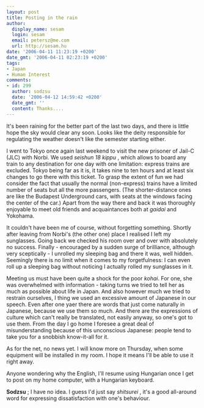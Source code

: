 ```yaml
---
layout: post
title: Posting in the rain
author:
  display_name: sesam
  login: sesam
  email: petersz@me.com
  url: http://sesam.hu
date: '2006-04-11 11:23:19 +0200'
date_gmt: '2006-04-11 02:23:19 +0200'
tags:
- Japan
- Human Interest
comments:
- id: 299
  author: sodzsu
  date: '2006-04-12 14:59:42 +0200'
  date_gmt: ''
  content: Thanks....
---
```


It's been raining for the better part of the last two days, and there is little hope the sky would clear any soon. Looks like the deity responsible for regulating the weather doesn't like the semester starting either.

I went to Tokyo once again last weekend to visit the new prisoner of Jail-C (JLC) with Norbi. We used _seishun 18 kippu_ , which allows to board any train to any destination for one day with one limitation: express trains are excluded. Tokyo being far as it is, it takes nine to ten hours and at least six changes to go there with this ticket. To grasp the extent of fun we had consider the fact that usually the normal (non-express) trains have a limited number of seats but all the more passengers. (The shorter-distance ones are like the Budapest Underground cars, with seats at the windows facing the center of the car.) Apart from the way there and back it was thoroughly enjoyable to meet old friends and acquaintances both at _gaidai_ and Yokohama.

It couldn't have been me of course, without forgetting something. Shortly after leaving from Norbi's (the other one) place I realised I left my sunglasses. Going back we checked his room over and over with absolutely no success. Finally - encouraged by a sudden surge of brilliance, although very sceptically - I unrolled my sleeping bag and there it was, well hidden. Seemingly there is no limit when it comes to my forgetfulness: I can even roll up a sleeping bag without noticing I actually rolled my sunglasses in it.

Meeting us must have been quite a shock for the poor _kohai_. For one, she was overwhelmed with information - taking turns we tried to tell her as much as possible about life in Japan. And also however much we tried to restrain ourselves, I thing we used an excessive amount of Japanese in our speech. Even after one yaer there are words that just come naturally in Japanese, because we use them so much. And there are the expressions of culture which can't really be translated, not easily anyway, so one's got to use them. From the day I go home I foresee a great deal of misunderstanding because of this unconscious Japanese: people tend to take you for a snobbish know-it-all for it.

As for the net, no news yet. I will know more on Thursday, when some equipment will be installed in my room. I hope it means I'll be able to use it right away.

Anyone wondering why the English, I'll resume using Hungarian once I get to post on my home computer, with a Hungarian keyboard.

**Sodzsu** ; I have no idea. I guess I'd just say _shitsurei_ , it's a good all-around word for expressing dissatisfaction with one's behaviour.
